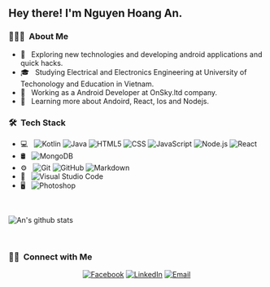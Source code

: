 <h2> Hey there! I'm Nguyen Hoang An.</h2>

<h3> 👨🏻‍💻 &nbsp;About Me </h3>

- 🤔 &nbsp; Exploring new technologies and developing android applications and quick hacks.
- 🎓 &nbsp; Studying Electrical and Electronics Engineering at University of Techonology and Education in Vietnam.
- 💼 &nbsp; Working as a Android Developer at OnSky.ltd company.
- 🌱 &nbsp; Learning more about Andoird, React, Ios and Nodejs.

<h3> 🛠 &nbsp;Tech Stack</h3>

- 💻 &nbsp;
  ![Kotlin](https://img.shields.io/badge/-Kotlin-333333?style=flat&logo=kotlin)
  ![Java](https://img.shields.io/badge/-Java-333333?style=flat&logo=Java&logoColor=007396)
  ![HTML5](https://img.shields.io/badge/-HTML5-333333?style=flat&logo=HTML5)
  ![CSS](https://img.shields.io/badge/-CSS-333333?style=flat&logo=CSS3&logoColor=1572B6)
  ![JavaScript](https://img.shields.io/badge/-JavaScript-333333?style=flat&logo=javascript)
  ![Node.js](https://img.shields.io/badge/-Node.js-333333?style=flat&logo=node.js)
  ![React](https://img.shields.io/badge/-React-333333?style=flat&logo=react)
- 🛢 &nbsp;
  ![MongoDB](https://img.shields.io/badge/-MongoDB-333333?style=flat&logo=mongodb)
- ⚙️ &nbsp;
  ![Git](https://img.shields.io/badge/-Git-333333?style=flat&logo=git)
  ![GitHub](https://img.shields.io/badge/-GitHub-333333?style=flat&logo=github)
  ![Markdown](https://img.shields.io/badge/-Markdown-333333?style=flat&logo=markdown)
- 🔧 &nbsp;
  ![Visual Studio Code](https://img.shields.io/badge/-Visual%20Studio%20Code-333333?style=flat&logo=visual-studio-code&logoColor=007ACC)
- 🖥 &nbsp;
  ![Photoshop](https://img.shields.io/badge/-Photoshop-333333?style=flat&logo=adobe-photoshop)

<br/>

![An's github stats](https://github-readme-stats.vercel.app/api?username=anhoang241998)

<br/>

<h3> 🤝🏻 &nbsp;Connect with Me </h3>

<p align="center">
<a href="https://www.facebook.com/an.nguyenhoang.10/"><img alt="Facebook" src="https://img.shields.io/badge/Facebook-an.nguyenhoang.10-blue?style=flat-square&logo=facebook"></a>
<a href="https://www.linkedin.com/in/nguyen-hoang-an/"><img alt="LinkedIn" src="https://img.shields.io/badge/LinkedIn-Nguyen%20Hoang%20An-blue?style=flat-square&logo=linkedin"></a>
<a href="mailto:an2419998@gmail.com"><img alt="Email" src="https://img.shields.io/badge/Email-an2419998@gmail.com-blue?style=flat-square&logo=gmail"></a>
</p>

